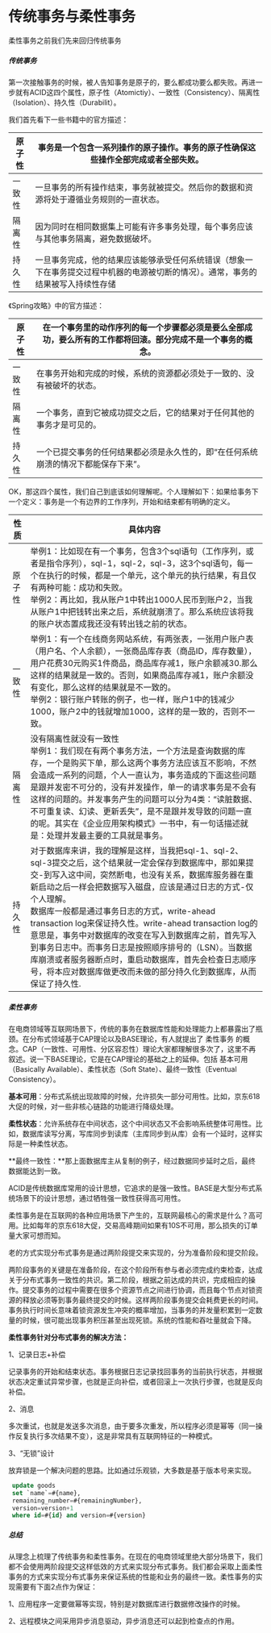 # 传统事务与柔性事务

柔性事务之前我们先来回归传统事务

##### 传统事务

第一次接触事务的时候，被人告知事务是原子的，要么都成功要么都失败。再进一步就有ACID这四个属性，原子性（Atomictiy）、一致性（Consistency）、隔离性（Isolation）、持久性（Durabilit）。

我们首先看下一些书籍中的官方描述：

| 原子性 | 事务是一个包含一系列操作的原子操作。事务的原子性确保这些操作全部完成或者全部失败。 |
| ------ | ------------------------------------------------------------ |
| 一致性 | 一旦事务的所有操作结束，事务就被提交。然后你的数据和资源将处于遵循业务规则的一直状态。 |
| 隔离性 | 因为同时在相同数据集上可能有许多事务处理，每个事务应该与其他事务隔离，避免数据破坏。 |
| 持久性 | 一旦事务完成，他的结果应该能够承受任何系统错误（想象一下在事务提交过程中机器的电源被切断的情况）。通常，事务的结果被写入持续性存储 |

《Spring攻略》中的官方描述：

| 原子性 | 在一个事务里的动作序列的每一个步骤都必须是要么全部成功，要么所有的工作都将回滚。部分完成不是一个事务的概念。 |
| ------ | ------------------------------------------------------------ |
| 一致性 | 在事务开始和完成的时候，系统的资源都必须处于一致的、没有被破坏的状态。 |
| 隔离性 | 一个事务，直到它被成功提交之后，它的结果对于任何其他的事务才是可见的。 |
| 持久性 | 一个已提交事务的任何结果都必须是永久性的，即“在任何系统崩溃的情况下都能保存下来”。 |

OK，那这四个属性，我们自己到底该如何理解呢。个人理解如下：如果给事务下一个定义：事务是一个有边界的工作序列，开始和结束都有明确的定义。

| 性质   | 具体内容                                                     |
| ------ | ------------------------------------------------------------ |
| 原子性 | 举例1：比如现在有一个事务，包含3个sql语句（工作序列，或者是指令序列），sql-1，sql-2，sql-3，这3个sql语句，每一个在执行的时候，都是一个单元，这个单元的执行结果，有且仅有两种可能：成功和失败。<br/>		举例2：再比如，我从账户1中转出1000人民币到账户2，当我从账户1中把钱转出来之后，系统就崩溃了。那么系统应该将我的账户状态置成我还没有转出钱之前的状态。 |
| 一致性 | 举例1：有一个在线商务网站系统，有两张表，一张用户账户表（用户名、个人余额），一张商品库存表（商品ID，库存数量），用户花费30元购买1件商品，商品库存减1，账户余额减30.那么这样的结果就是一致的。否则，如果商品库存减1，账户余额没有变化，那么这样的结果就是不一致的。<br/>		举例2：银行账户转账的例子，也一样，账户1中的钱减少1000，账户2中的钱就增加1000，这样的是一致的，否则不一致。 |
| 隔离性 | 没有隔离性就没有一致性<br/>		举例1：我们现在有两个事务方法，一个方法是查询数据的库存，一个是购买下单，那么这两个事务方法应该互不影响，不然会造成一系列的问题，个人一直认为，事务造成的下面这些问题是跟并发密不可分的，没有并发操作，单一的请求事务是不会有这样的问题的。并发事务产生的问题可以分为4类：“读脏数据、不可重复读、幻读、更新丢失”，是不是跟并发导致的问题一直的呢。其实在《企业应用架构模式》一书中，有一句话描述就是：处理并发最主要的工具就是事务。 |
| 持久性 | 对于数据库来讲，我的理解是这样，当我把sql-1、sql-2、sql-3提交之后，这个结果就一定会保存到数据库中，那如果提交-到写入这中间，突然断电，也没有关系，数据库服务器在重新启动之后一样会把数据写入磁盘，应该是通过日志的方式-仅个人理解。<br/>		数据库一般都是通过事务日志的方式，write-ahead transaction log来保证持久性。write-ahead transaction log的意思是，事务中对数据库的改变在写入到数据库之前，首先写入到事务日志中。而事务日志是按照顺序排号的（LSN）。当数据库崩溃或者服务器断点时，重启动数据库，首先会检查日志顺序号，将本应对数据库做更改而未做的部分持久化到数据库，从而保证了持久性. |

##### 柔性事务

在电商领域等互联网场景下，传统的事务在数据库性能和处理能力上都暴露出了瓶颈。在分布式领域基于CAP理论以及BASE理论，有人就提出了 柔性事务 的概念。CAP（一致性、可用性、分区容忍性）理论大家都理解很多次了，这里不再叙述。说一下BASE理论，它是在CAP理论的基础之上的延伸。包括 基本可用（Basically Available）、柔性状态（Soft State）、最终一致性（Eventual Consistency）。

**基本可用**：分布式系统出现故障的时候，允许损失一部分可用性。比如，京东618大促的时候，对一些非核心链路的功能进行降级处理。

**柔性状态**：允许系统存在中间状态，这个中间状态又不会影响系统整体可用性。比如，数据库读写分离，写库同步到读库（主库同步到从库）会有一个延时，这样实际是一种柔性状态。

**最终一致性：**那上面数据库主从复制的例子，经过数据同步延时之后，最终数据能达到一致。

ACID是传统数据库常用的设计思想，它追求的是强一致性。BASE是大型分布式系统场景下的设计思想，通过牺牲强一致性获得高可用性。

柔性事务是在互联网的各种应用场景下产生的，互联网最核心的需求是什么？高可用。比如每年的京东618大促，交易高峰期间如果有10S不可用，那么损失的订单量大家可想而知。

老的方式实现分布式事务是通过两阶段提交来实现的，分为准备阶段和提交阶段。

两阶段事务的关键是在准备阶段，在这个阶段所有参与者必须完成约束检查，达成关于分布式事务一致性的共识。第二阶段，根据之前达成的共识，完成相应的操作。提交事务的过程中需要在很多个资源节点之间进行协调，而且每个节点对锁资源的释放必须等到事务最终提交的时候。这样两阶段事务提交会耗费更长的时间。事务执行时间长意味着锁资源发生冲突的概率增加，当事务的并发量积累到一定数量的时候，很可能出现事务积压甚至出现死锁。系统的性能和吞吐量就会下降。

**柔性事务针对分布式事务的解决方法：**

 1、记录日志+补偿

 记录事务的开始和结束状态。事务根据日志记录找回事务的当前执行状态，并根据状态决定重试异常步骤，也就是正向补偿，或者回滚上一次执行步骤，也就是反向补偿。

2、消息

多次重试，也就是发送多次消息，由于要多次重发，所以程序必须是幂等（同一操作反复执行多次结果不变），这是非常具有互联网特征的一种模式。

 3、“无锁”设计

放弃锁是一个解决问题的思路。比如通过乐观锁，大多数是基于版本号来实现。

```sql
 update goods
 set `name`=#{name},
 remaining_number=#{remainingNumber},
 version=version+1
 where id=#{id} and version=#{version}
```

##### 总结

从理念上梳理了传统事务和柔性事务。在现在的电商领域里绝大部分场景下，我们都不会使用两阶段提交这样低效的方式来实现分布式事务。我们都会采取上面柔性事务的方式来实现分布式事务来保证系统的性能和业务的最终一致。柔性事务的实现需要有下面2点作为保证：

 1、应用程序一定要做幂等实现，特别是对数据库进行数据修改操作的时候。

2、远程模块之间采用异步消息驱动，异步消息还可以起到检查点的作用。

